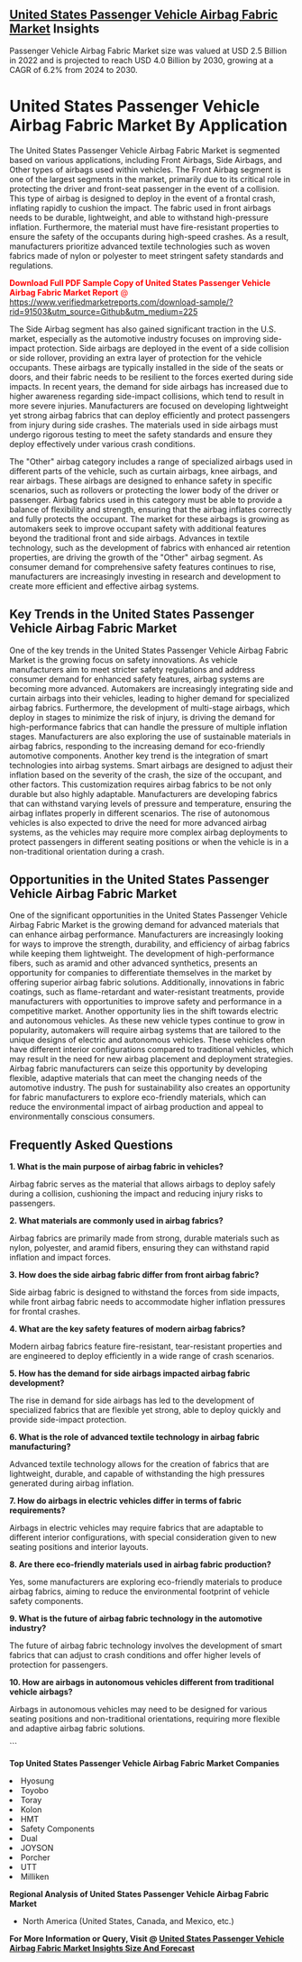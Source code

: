 <h2><a href="https://www.verifiedmarketreports.com/download-sample/?rid=91503&amp;utm_source=Github&amp;utm_medium=225" target="_blank">United States Passenger Vehicle Airbag Fabric Market</a> Insights</h2><p>Passenger Vehicle Airbag Fabric Market size was valued at USD 2.5 Billion in 2022 and is projected to reach USD 4.0 Billion by 2030, growing at a CAGR of 6.2% from 2024 to 2030.</p><p> <h1>United States Passenger Vehicle Airbag Fabric Market By Application</h1> <p>The United States Passenger Vehicle Airbag Fabric Market is segmented based on various applications, including Front Airbags, Side Airbags, and Other types of airbags used within vehicles. The Front Airbag segment is one of the largest segments in the market, primarily due to its critical role in protecting the driver and front-seat passenger in the event of a collision. This type of airbag is designed to deploy in the event of a frontal crash, inflating rapidly to cushion the impact. The fabric used in front airbags needs to be durable, lightweight, and able to withstand high-pressure inflation. Furthermore, the material must have fire-resistant properties to ensure the safety of the occupants during high-speed crashes. As a result, manufacturers prioritize advanced textile technologies such as woven fabrics made of nylon or polyester to meet stringent safety standards and regulations. <p><span class=""><span style="color: #ff0000;"><strong>Download Full PDF Sample Copy of United States Passenger Vehicle Airbag Fabric Market Report</strong> @ </span><a href="https://www.verifiedmarketreports.com/download-sample/?rid=91503&amp;utm_source=Github&amp;utm_medium=225" target="_blank">https://www.verifiedmarketreports.com/download-sample/?rid=91503&amp;utm_source=Github&amp;utm_medium=225</a></span></p> </p> <p>The Side Airbag segment has also gained significant traction in the U.S. market, especially as the automotive industry focuses on improving side-impact protection. Side airbags are deployed in the event of a side collision or side rollover, providing an extra layer of protection for the vehicle occupants. These airbags are typically installed in the side of the seats or doors, and their fabric needs to be resilient to the forces exerted during side impacts. In recent years, the demand for side airbags has increased due to higher awareness regarding side-impact collisions, which tend to result in more severe injuries. Manufacturers are focused on developing lightweight yet strong airbag fabrics that can deploy efficiently and protect passengers from injury during side crashes. The materials used in side airbags must undergo rigorous testing to meet the safety standards and ensure they deploy effectively under various crash conditions. </p> <p>The "Other" airbag category includes a range of specialized airbags used in different parts of the vehicle, such as curtain airbags, knee airbags, and rear airbags. These airbags are designed to enhance safety in specific scenarios, such as rollovers or protecting the lower body of the driver or passenger. Airbag fabrics used in this category must be able to provide a balance of flexibility and strength, ensuring that the airbag inflates correctly and fully protects the occupant. The market for these airbags is growing as automakers seek to improve occupant safety with additional features beyond the traditional front and side airbags. Advances in textile technology, such as the development of fabrics with enhanced air retention properties, are driving the growth of the "Other" airbag segment. As consumer demand for comprehensive safety features continues to rise, manufacturers are increasingly investing in research and development to create more efficient and effective airbag systems. </p> <h2>Key Trends in the United States Passenger Vehicle Airbag Fabric Market</h2> <p>One of the key trends in the United States Passenger Vehicle Airbag Fabric Market is the growing focus on safety innovations. As vehicle manufacturers aim to meet stricter safety regulations and address consumer demand for enhanced safety features, airbag systems are becoming more advanced. Automakers are increasingly integrating side and curtain airbags into their vehicles, leading to higher demand for specialized airbag fabrics. Furthermore, the development of multi-stage airbags, which deploy in stages to minimize the risk of injury, is driving the demand for high-performance fabrics that can handle the pressure of multiple inflation stages. Manufacturers are also exploring the use of sustainable materials in airbag fabrics, responding to the increasing demand for eco-friendly automotive components. Another key trend is the integration of smart technologies into airbag systems. Smart airbags are designed to adjust their inflation based on the severity of the crash, the size of the occupant, and other factors. This customization requires airbag fabrics to be not only durable but also highly adaptable. Manufacturers are developing fabrics that can withstand varying levels of pressure and temperature, ensuring the airbag inflates properly in different scenarios. The rise of autonomous vehicles is also expected to drive the need for more advanced airbag systems, as the vehicles may require more complex airbag deployments to protect passengers in different seating positions or when the vehicle is in a non-traditional orientation during a crash. </p> <h2>Opportunities in the United States Passenger Vehicle Airbag Fabric Market</h2> <p>One of the significant opportunities in the United States Passenger Vehicle Airbag Fabric Market is the growing demand for advanced materials that can enhance airbag performance. Manufacturers are increasingly looking for ways to improve the strength, durability, and efficiency of airbag fabrics while keeping them lightweight. The development of high-performance fibers, such as aramid and other advanced synthetics, presents an opportunity for companies to differentiate themselves in the market by offering superior airbag fabric solutions. Additionally, innovations in fabric coatings, such as flame-retardant and water-resistant treatments, provide manufacturers with opportunities to improve safety and performance in a competitive market. Another opportunity lies in the shift towards electric and autonomous vehicles. As these new vehicle types continue to grow in popularity, automakers will require airbag systems that are tailored to the unique designs of electric and autonomous vehicles. These vehicles often have different interior configurations compared to traditional vehicles, which may result in the need for new airbag placement and deployment strategies. Airbag fabric manufacturers can seize this opportunity by developing flexible, adaptive materials that can meet the changing needs of the automotive industry. The push for sustainability also creates an opportunity for fabric manufacturers to explore eco-friendly materials, which can reduce the environmental impact of airbag production and appeal to environmentally conscious consumers. </p> <h2>Frequently Asked Questions</h2> <p><strong>1. What is the main purpose of airbag fabric in vehicles?</strong></p> <p>Airbag fabric serves as the material that allows airbags to deploy safely during a collision, cushioning the impact and reducing injury risks to passengers.</p> <p><strong>2. What materials are commonly used in airbag fabrics?</strong></p> <p>Airbag fabrics are primarily made from strong, durable materials such as nylon, polyester, and aramid fibers, ensuring they can withstand rapid inflation and impact forces.</p> <p><strong>3. How does the side airbag fabric differ from front airbag fabric?</strong></p> <p>Side airbag fabric is designed to withstand the forces from side impacts, while front airbag fabric needs to accommodate higher inflation pressures for frontal crashes.</p> <p><strong>4. What are the key safety features of modern airbag fabrics?</strong></p> <p>Modern airbag fabrics feature fire-resistant, tear-resistant properties and are engineered to deploy efficiently in a wide range of crash scenarios.</p> <p><strong>5. How has the demand for side airbags impacted airbag fabric development?</strong></p> <p>The rise in demand for side airbags has led to the development of specialized fabrics that are flexible yet strong, able to deploy quickly and provide side-impact protection.</p> <p><strong>6. What is the role of advanced textile technology in airbag fabric manufacturing?</strong></p> <p>Advanced textile technology allows for the creation of fabrics that are lightweight, durable, and capable of withstanding the high pressures generated during airbag inflation.</p> <p><strong>7. How do airbags in electric vehicles differ in terms of fabric requirements?</strong></p> <p>Airbags in electric vehicles may require fabrics that are adaptable to different interior configurations, with special consideration given to new seating positions and interior layouts.</p> <p><strong>8. Are there eco-friendly materials used in airbag fabric production?</strong></p> <p>Yes, some manufacturers are exploring eco-friendly materials to produce airbag fabrics, aiming to reduce the environmental footprint of vehicle safety components.</p> <p><strong>9. What is the future of airbag fabric technology in the automotive industry?</strong></p> <p>The future of airbag fabric technology involves the development of smart fabrics that can adjust to crash conditions and offer higher levels of protection for passengers.</p> <p><strong>10. How are airbags in autonomous vehicles different from traditional vehicle airbags?</strong></p> <p>Airbags in autonomous vehicles may need to be designed for various seating positions and non-traditional orientations, requiring more flexible and adaptive airbag fabric solutions.</p> ```</p><p><strong>Top United States Passenger Vehicle Airbag Fabric Market Companies</strong></p><div data-test-id=""><p><li>Hyosung</li><li> Toyobo</li><li> Toray</li><li> Kolon</li><li> HMT</li><li> Safety Components</li><li> Dual</li><li> JOYSON</li><li> Porcher</li><li> UTT</li><li> Milliken</li></p><div><strong>Regional Analysis of&nbsp;United States Passenger Vehicle Airbag Fabric Market</strong></div><ul><li dir="ltr"><p dir="ltr">North America&nbsp;(United States, Canada, and Mexico, etc.)</p></li></ul><p><strong>For More Information or Query, Visit @&nbsp;</strong><strong><a href="https://www.verifiedmarketreports.com/product/global-passenger-vehicle-airbag-fabric-market-growth-2019-2024/?utm_source=Github&amp;utm_medium=225" target="_blank">United States Passenger Vehicle Airbag Fabric Market Insights Size And Forecast</a></strong></p></div>
